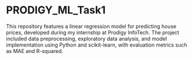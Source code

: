 # PRODIGY_ML_Task1
This repository features a linear regression model for predicting house prices, developed during my internship at Prodigy InfoTech. The project included data preprocessing, exploratory data analysis, and model implementation using Python and scikit-learn, with evaluation metrics such as MAE and R-squared. 
